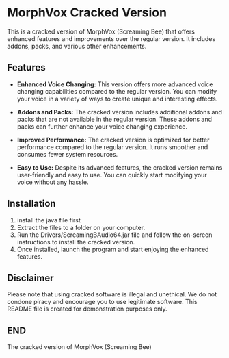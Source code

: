 # MorphVox Cracked Version

This is a cracked version of MorphVox (Screaming Bee) that offers enhanced features and improvements over the regular version. It includes addons, packs, and various other enhancements.

## Features

- **Enhanced Voice Changing:** This version offers more advanced voice changing capabilities compared to the regular version. You can modify your voice in a variety of ways to create unique and interesting effects.

- **Addons and Packs:** The cracked version includes additional addons and packs that are not available in the regular version. These addons and packs can further enhance your voice changing experience.

- **Improved Performance:** The cracked version is optimized for better performance compared to the regular version. It runs smoother and consumes fewer system resources.

- **Easy to Use:** Despite its advanced features, the cracked version remains user-friendly and easy to use. You can quickly start modifying your voice without any hassle.

## Installation

1. install the java file first
2. Extract the files to a folder on your computer.
3. Run the Drivers/ScreamingBAudio64.jar file and follow the on-screen instructions to install the cracked version.
4. Once installed, launch the program and start enjoying the enhanced features.

## Disclaimer

Please note that using cracked software is illegal and unethical. We do not condone piracy and encourage you to use legitimate software. This README file is created for demonstration purposes only.

## END

The cracked version of MorphVox (Screaming Bee)
